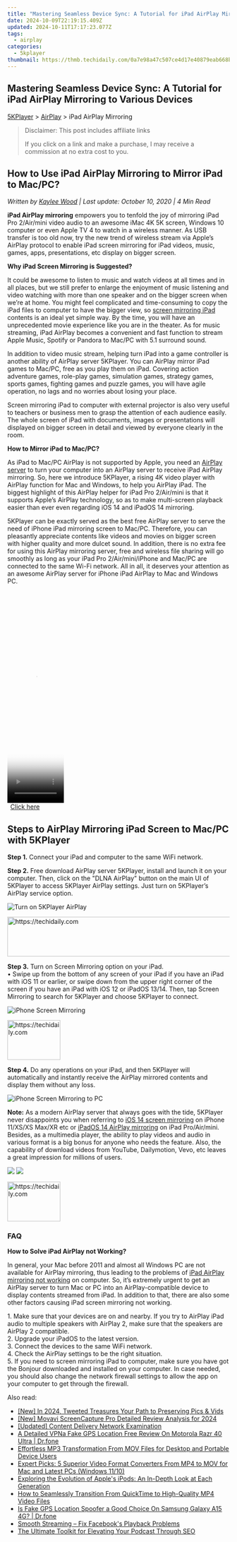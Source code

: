 ```yaml
---
title: "Mastering Seamless Device Sync: A Tutorial for iPad AirPlay Mirroring to Various Devices"
date: 2024-10-09T22:19:15.409Z
updated: 2024-10-11T17:17:23.077Z
tags:
  - airplay
categories:
  - 5kplayer
thumbnail: https://thmb.techidaily.com/0a7e98a47c507ce4d17e40879eab668bc44ad83b05fd8fefcba56a2f27460108.jpg
---
```


## Mastering Seamless Device Sync: A Tutorial for iPad AirPlay Mirroring to Various Devices

[5KPlayer](https://tools.techidaily.com/5kplayer/products/) \> [AirPlay](https://tools.techidaily.com/5kplayer/airplay/) \> iPad AirPlay Mirroring

>  Disclaimer: This post includes affiliate links
>
>  If you click on a link and make a purchase, I may receive a commission at no extra cost to you.
>

## How to Use iPad AirPlay Mirroring to Mirror iPad to Mac/PC?

 _Written by [Kaylee Wood](https://www.quora.com/profile/Amanda-Hu-21) | Last update: October 10, 2020 | 4 Min Read_

**iPad AirPlay mirroring** empowers you to tenfold the joy of mirroring iPad Pro 2/Air/mini video audio to an awesome iMac 4K 5K screen, Windows 10 computer or even Apple TV 4 to watch in a wireless manner. As USB transfer is too old now, try the new trend of wireless stream via Apple’s AirPlay protocol to enable iPad screen mirroring for iPad videos, music, games, apps, presentations, etc display on bigger screen.

**Why iPad Screen Mirroring is Suggested?**

It could be awesome to listen to music and watch videos at all times and in all places, but we still prefer to enlarge the enjoyment of music listening and video watching with more than one speaker and on the bigger screen when we’re at home. You might feel complicated and time-consuming to copy the iPad files to computer to have the bigger view, so [screen mirroring iPad](https://tools.techidaily.com/5kplayer/airplay/) contents is an ideal yet simple way. By the time, you will have an unprecedented movie experience like you are in the theater. As for music streaming, iPad AirPlay becomes a convenient and fast function to stream Apple Music, Spotify or Pandora to Mac/PC with 5.1 surround sound.

In addition to video music stream, helping turn iPad into a game controller is another ability of AirPlay server 5KPlayer. You can AirPlay mirror iPad games to Mac/PC, free as you play them on iPad. Covering action adventure games, role-play games, simulation games, strategy games, sports games, fighting games and puzzle games, you will have agile operation, no lags and no worries about losing your place.

Screen mirroring iPad to computer with external projector is also very useful to teachers or business men to grasp the attention of each audience easily. The whole screen of iPad with documents, images or presentations will displayed on bigger screen in detail and viewed by everyone clearly in the room.

**How to Mirror iPad to Mac/PC?**

As iPad to Mac/PC AirPlay is not supported by Apple, you need an [AirPlay server](https://tools.techidaily.com/5kplayer/airplay/) to turn your computer into an AirPlay server to receive iPad AirPlay mirroring. So, here we introduce 5KPlayer, a rising 4K video player with AirPlay function for Mac and Windows, to help you AirPlay iPad. The biggest highlight of this AirPlay helper for iPad Pro 2/Air/mini is that it supports Apple’s AirPlay technology, so as to make multi-screen playback easier than ever even regarding iOS 14 and iPadOS 14 mirroring.

5KPlayer can be exactly served as the best free AirPlay server to serve the need of iPhone iPad mirroring screen to Mac/PC. Therefore, you can pleasantly appreciate contents like videos and movies on bigger screen with higher quality and more dulcet sound. In addition, there is no extra fee for using this AirPlay mirroring server, free and wireless file sharing will go smoothly as long as your iPad Pro 2/Air/mini/iPhone and Mac/PC are connected to the same Wi-Fi network. All in all, it deserves your attention as an awesome AirPlay server for iPhone iPad AirPlay to Mac and Windows PC.

<!-- affiliate ads begin -->
<span id="1977020">
					<video width="128" height="480" style="cursor:pointer"
           poster="//a.impactradius-go.com/display-clicktoplayimage/1977020.png"
           onclick="if(!this.playClicked){this.play();this.setAttribute('controls',true);this.playClicked=true;}">
	   <source src="//a.impactradius-go.com/display-ad/22993-1977020">
	   <img src="//a.impactradius-go.com/display-clicktoplayimage/1977020.png" style="border: none; height: 100%; width: 100%; object-fit: contain">
	</video>
	<div style="width:80px;text-align:center"><a href="javascript:window.open(decodeURIComponent('https%3A%2F%2Fhomestyler.sjv.io%2Fc%2F5597632%2F1977020%2F22993'), '_blank');void(0);">Click here</a></div>
</span>
<img height="0" width="0" src="https://imp.pxf.io/i/5597632/1977020/22993" style="position:absolute;visibility:hidden;" border="0" />
<!-- affiliate ads end -->

## Steps to AirPlay Mirroring iPad Screen to Mac/PC with 5KPlayer

**Step 1.** Connect your iPad and computer to the same WiFi network.

**Step 2.** Free download AirPlay server 5KPlayer, install and launch it on your computer. Then, click on the "DLNA AirPlay" button on the main UI of 5KPlayer to access 5KPlayer AirPlay settings. Just turn on 5KPlayer’s AirPlay service option.

![Turn on 5KPlayer AirPlay](https://www.5kplayer.com/airplay/img/turn-on-airplay-5kplayer.jpg) 

<!-- affiliate ads begin -->
<a href="https://aligracehair.sjv.io/c/5597632/2087267/19272" target="_top" id="2087267">
  <img src="//a.impactradius-go.com/display-ad/19272-2087267" border="0" alt="https://techidaily.com" width="728" height="90"/>
</a>
<img height="0" width="0" src="https://aligracehair.sjv.io/i/5597632/2087267/19272" style="position:absolute;visibility:hidden;" border="0" />
<!-- affiliate ads end -->

**Step 3.** Turn on Screen Mirroring option on your iPad.  
 • Swipe up from the bottom of any screen of your iPad if you have an iPad with iOS 11 or earlier, or swipe down from the upper right corner of the screen if you have an iPad with iOS 12 or iPadOS 13/14\. Then, tap Screen Mirroring to search for 5KPlayer and choose 5KPlayer to connect.

![iPhone Screen Mirroring](https://www.5kplayer.com/airplay/img/iphone-screen-mirroring.jpg) 

<!-- affiliate ads begin -->
<a href="https://25home.pxf.io/c/5597632/2148635/16836" target="_top" id="2148635">
  <img src="//a.impactradius-go.com/display-ad/16836-2148635" border="0" alt="https://techidaily.com" width="120" height="90"/>
</a>
<img height="0" width="0" src="https://25home.pxf.io/i/5597632/2148635/16836" style="position:absolute;visibility:hidden;" border="0" />
<!-- affiliate ads end -->

**Step 4.** Do any operations on your iPad, and then 5KPlayer will automatically and instantly receive the AirPlay mirrored contents and display them without any loss.

![iPhone Screen Mirroring to PC](https://www.5kplayer.com/airplay/img/mirror-iphone-to-windows.jpg) 

**Note:** As a modern AirPlay server that always goes with the tide, 5KPlayer never disappoints you when referring to [iOS 14 screen mirroring](https://tools.techidaily.com/5kplayer/airplay/) on iPhone 11/XS/XS Max/XR etc or [iPadOS 14 AirPlay mirroring](https://tools.techidaily.com/5kplayer/airplay/) on iPad Pro/Air/mini. Besides, as a multimedia player, the ability to play videos and audio in various format is a big bonus for anyone who needs the feature. Also, the capability of download videos from YouTube, Dailymotion, Vevo, etc leaves a great impression for millions of users.

[![](https://www.5kplayer.com/airplay/../button/freedownbackmac.png)](https://tools.techidaily.com/5kplayer/products/) [![](https://www.5kplayer.com/airplay/../button/freedownwhitewin.png)](https://tools.techidaily.com/5kplayer/products/) 

<!-- affiliate ads begin -->
<a href="https://aligracehair.sjv.io/c/5597632/2135393/19272" target="_top" id="2135393">
  <img src="//a.impactradius-go.com/display-ad/19272-2135393" border="0" alt="https://techidaily.com" width="120" height="90"/>
</a>
<img height="0" width="0" src="https://aligracehair.sjv.io/i/5597632/2135393/19272" style="position:absolute;visibility:hidden;" border="0" />
<!-- affiliate ads end -->

### FAQ

**How to Solve iPad AirPlay not Working?**

In general, your Mac before 2011 and almost all Windows PC are not available for AirPlay mirroring, thus leading to the problems of [iPad AirPlay mirroring not working](https://tools.techidaily.com/5kplayer/airplay/) on computer. So, it’s extremely urgent to get an AirPlay server to turn Mac or PC into an AirPlay-compatible device to display contents streamed from iPad. In addition to that, there are also some other factors causing iPad screen mirroring not working.

1\. Make sure that your devices are on and nearby. If you try to AirPlay iPad audio to multiple speakers with AirPlay 2, make sure that the speakers are AirPlay 2 compatible.  
 2\. Upgrade your iPadOS to the latest version.  
 3\. Connect the devices to the same WiFi network.  
 4\. Check the AirPlay settings to be the right situation.  
 5\. If you need to screen mirroring iPad to computer, make sure you have got the Bonjour downloaded and installed on your computer. In case needed, you should also change the network firewall settings to allow the app on your computer to get through the firewall.

<ins class="adsbygoogle"
     style="display:block"
     data-ad-format="autorelaxed"
     data-ad-client="ca-pub-7571918770474297"
     data-ad-slot="1223367746"></ins>

<ins class="adsbygoogle"
     style="display:block"
     data-ad-client="ca-pub-7571918770474297"
     data-ad-slot="8358498916"
     data-ad-format="auto"
     data-full-width-responsive="true"></ins>

<span class="atpl-alsoreadstyle">Also read:</span>
<div><ul>
<li><a href="https://twitter-videos.techidaily.com/new-in-2024-tweeted-treasures-your-path-to-preserving-pics-and-vids/"><u>[New] In 2024, Tweeted Treasures Your Path to Preserving Pics & Vids</u></a></li>
<li><a href="https://desktop-recording.techidaily.com/new-movavi-screencapture-pro-detailed-review-analysis-for-2024/"><u>[New] Movavi ScreenCapture Pro Detailed Review Analysis for 2024</u></a></li>
<li><a href="https://extra-tips.techidaily.com/updated-content-delivery-network-examination/"><u>[Updated] Content Delivery Network Examination</u></a></li>
<li><a href="https://location-fake.techidaily.com/a-detailed-vpna-fake-gps-location-free-review-on-motorola-razr-40-ultra-drfone-by-drfone-virtual-android/"><u>A Detailed VPNa Fake GPS Location Free Review On Motorola Razr 40 Ultra | Dr.fone</u></a></li>
<li><a href="https://media-tips.techidaily.com/effortless-mp3-transformation-from-mov-files-for-desktop-and-portable-device-users/"><u>Effortless MP3 Transformation From MOV Files for Desktop and Portable Device Users</u></a></li>
<li><a href="https://media-tips.techidaily.com/expert-picks-5-superior-video-format-converters-from-mp4-to-mov-for-mac-and-latest-pcs-windows-1110/"><u>Expert Picks: 5 Superior Video Format Converters From MP4 to MOV for Mac and Latest PCs (Windows 11/10)</u></a></li>
<li><a href="https://media-tips.techidaily.com/exploring-the-evolution-of-apples-ipods-an-in-depth-look-at-each-generation/"><u>Exploring the Evolution of Apple's iPods: An In-Depth Look at Each Generation</u></a></li>
<li><a href="https://media-tips.techidaily.com/how-to-seamlessly-transition-from-quicktime-to-high-quality-mp4-video-files/"><u>How to Seamlessly Transition From QuickTime to High-Quality MP4 Video Files</u></a></li>
<li><a href="https://phone-solutions.techidaily.com/is-fake-gps-location-spoofer-a-good-choice-on-samsung-galaxy-a15-4g-drfone-by-drfone-virtual-android/"><u>Is Fake GPS Location Spoofer a Good Choice On Samsung Galaxy A15 4G? | Dr.fone</u></a></li>
<li><a href="https://facebook-video-files.techidaily.com/smooth-streaming-fix-facebooks-playback-problems/"><u>Smooth Streaming – Fix Facebook's Playback Problems</u></a></li>
<li><a href="https://extra-lessons.techidaily.com/the-ultimate-toolkit-for-elevating-your-podcast-through-seo/"><u>The Ultimate Toolkit for Elevating Your Podcast Through SEO</u></a></li>
</ul></div>

